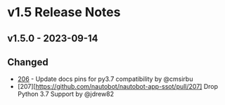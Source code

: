 # v1.5 Release Notes

## v1.5.0 - 2023-09-14

## Changed

- [206](https://github.com/nautobot/nautobot-app-ssot/pull/206) - Update docs pins for py3.7 compatibility by @cmsirbu
- [207][https://github.com/nautobot/nautobot-app-ssot/pull/207] Drop Python 3.7 Support by @jdrew82
